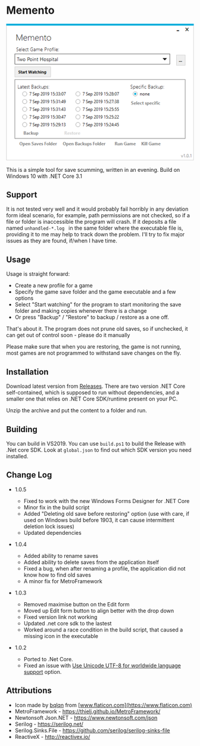 # Memento

![Main UI](Images/main01.png)

This is a simple tool for save scumming, written in an evening. Build on Windows 10 with .NET Core 3.1

## Support

It is not tested very well and it would probably fail horribly in any deviation form ideal scenario, for example, path permissions are not checked, so if a file or folder is inaccessible the program will crash. If it deposits a file named `unhandled-*.log ` in the same folder where the executable file is, providing it to me may help to track down the problem. I'll try to fix major issues as they are found, if/when I have time.

## Usage

Usage is straight forward:

- Create a new profile for a game
- Specify the game save folder and the game executable and a few options
- Select "Start watching" for the program to start monitoring the save folder and making copies whenever there is a change
- Or press "Backup" / "Restore" to backup / restore as a one off.

That's about it. The program does not prune old saves, so if unchecked, it can get out of control soon - please do it manually

Please make sure that when you are restoring, the game is not running, most games are not programmed to withstand save changes on the fly.

## Installation

Download latest version from [Releases](https://github.com/AndrewSav/Memento/releases). There are two version .NET Core self-contained, which is supposed to run without dependencies, and a smaller one that relies on .NET Core SDK/runtime present on your PC. 

Unzip the archive and put the content to a folder and run.

## Building

You can build in VS2019. You can use `build.ps1` to build the Release with .Net core SDK. Look at `global.json` to find out which SDK version you need installed.

## Change Log

* 1.0.5

  * Fixed to work with the new Windows Forms Designer for .NET Core
  * Minor fix in the build script
  * Added "Deleting old save before restoring" option (use with care, if used on Windows build before 1903, it can cause intermittent deletion lock issues)
  * Updated dependencies

* 1.0.4

  * Added ability to rename saves
  * Added ability to delete saves from the application itself
  * Fixed a bug, when after renaming a profile, the application did not know how to find old saves
  * A minor fix for MetroFramework

* 1.0.3

  * Removed maximise button on the Edit form
  * Moved up Edit form button to align better with the drop down
  * Fixed version link not working
  * Updated .net core sdk to the lastest
  * Worked around a race condition in the build script, that caused a missing icon in the executable

* 1.0.2

  * Ported to .Net Core. 
  * Fixed an issue with [Use Unicode UTF-8 for worldwide language support](https://stackoverflow.com/questions/56419639/what-does-beta-use-unicode-utf-8-for-worldwide-language-support-actually-do) option.
  

## Attributions

* Icon made by [bqlqn](https://www.flaticon.com/authors/bqlqn) from [www.flaticon.com](https://www.flaticon.com)
* MetroFramework - https://thielj.github.io/MetroFramework/
* Newtonsoft Json.NET - https://www.newtonsoft.com/json
* Serilog - https://serilog.net/
* Serilog.Sinks.File -  https://github.com/serilog/serilog-sinks-file
* ReactiveX - http://reactivex.io/
